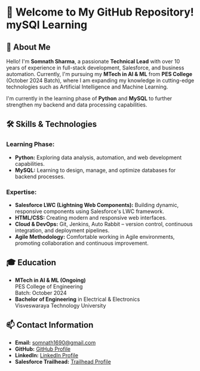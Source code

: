 <h1>👋 Welcome to My GitHub Repository! mySQl Learning</h1>

<h2>🚀 About Me</h2>
<p>Hello! I'm <strong>Somnath Sharma</strong>, a passionate <strong>Technical Lead</strong> with over 10 years of experience in full-stack development, Salesforce, and business automation. Currently, I'm pursuing my <strong>MTech in AI & ML</strong> from <strong>PES College</strong> (October 2024 Batch), where I am expanding my knowledge in cutting-edge technologies such as Artificial Intelligence and Machine Learning.</p>
<p>I'm currently in the learning phase of <strong>Python</strong> and <strong>MySQL</strong> to further strengthen my backend and data processing capabilities.</p>

<h2>🛠 Skills & Technologies</h2>

<h3>Learning Phase:</h3>
<ul>
  <li><strong>Python:</strong> Exploring data analysis, automation, and web development capabilities.</li>
  <li><strong>MySQL:</strong> Learning to design, manage, and optimize databases for backend processes.</li>
</ul>

<h3>Expertise:</h3>
<ul>
  <li><strong>Salesforce LWC (Lightning Web Components):</strong> Building dynamic, responsive components using Salesforce's LWC framework.</li>
  <li><strong>HTML/CSS:</strong> Creating modern and responsive web interfaces.</li>
  <li><strong>Cloud & DevOps:</strong> Git, Jenkins, Auto Rabbit – version control, continuous integration, and deployment pipelines.</li>
  <li><strong>Agile Methodology:</strong> Comfortable working in Agile environments, promoting collaboration and continuous improvement.</li>
</ul>

<h2>🎓 Education</h2>
<ul>
  <li><strong>MTech in AI & ML (Ongoing)</strong><br>
      PES College of Engineering<br>
      Batch: October 2024
  </li>
  <li><strong>Bachelor of Engineering</strong> in Electrical & Electronics<br>
      Visveswaraya Technology University
  </li>
</ul>

<h2>📫 Contact Information</h2>
<ul>
  <li><strong>Email:</strong> <a href="mailto:somnath1690@gmail.com">somnath1690@gmail.com</a></li>
  <li><strong>GitHub:</strong> <a href="https://github.com/sfdxlwcSs">GitHub Profile</a></li>
  <li><strong>LinkedIn:</strong> <a href="https://www.linkedin.com/in/somnath1690/">LinkedIn Profile</a></li>
  <li><strong>Salesforce Trailhead:</strong> <a href="https://www.salesforce.com/trailblazer/ssharmatrailblazer">Trailhead Profile</a></li>
</ul>
